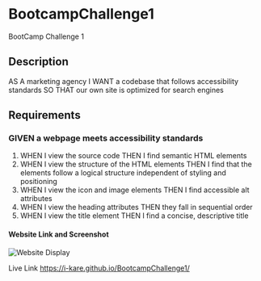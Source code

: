 # BootcampChallenge1
BootCamp Challenge 1 

## Description
AS A marketing agency
I WANT a codebase that follows accessibility standards
SO THAT our own site is optimized for search engines


## Requirements 

### GIVEN a webpage meets accessibility standards
1. WHEN I view the source code THEN I find semantic HTML elements
2. WHEN I view the structure of the HTML elements THEN I find that the elements follow a logical structure independent of styling and positioning
3. WHEN I view the icon and image elements THEN I find accessible alt attributes
4. WHEN I view the heading attributes THEN they fall in sequential order
5. WHEN I view the title element THEN I find a concise, descriptive title


#### Website Link and Screenshot
![Website Display](https://ucdavis.bootcampcontent.com/ucdavis-boot-camp/UCD-VIRT-FSF-PT-03-2023-U-LOLC/-/raw/main/01-HTML-Git-CSS/02-Challenge/Assets/01-html-css-git-homework-demo.png)

Live Link https://i-kare.github.io/BootcampChallenge1/


